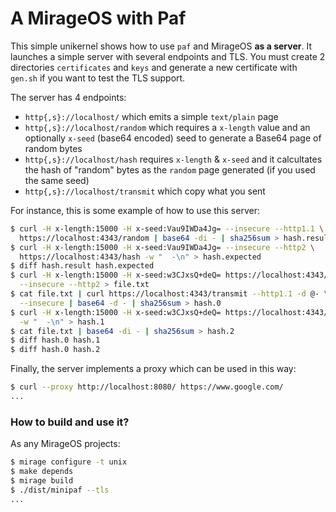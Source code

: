 # A MirageOS with Paf

This simple unikernel shows how to use `paf` and MirageOS **as a server**. It
launches a simple server with several endpoints and TLS. You must create 2
directories `certificates` and `keys` and generate a new certificate with
`gen.sh` if you want to test the TLS support.

The server has 4 endpoints:
- `http{,s}://localhost/` which emits a simple `text/plain` page
- `http{,s}://localhost/random` which requires a `x-length` value and an
  optionally `x-seed` (base64 encoded) seed to generate a Base64 page of
  random bytes
- `http{,s}://localhost/hash` requires `x-length` & `x-seed` and it calcultates
  the hash of "random" bytes as the `random` page generated (if you used the
  same seed)
- `http{,s}://localhost/transmit` which copy what you sent

For instance, this is some example of how to use this server:
```sh
$ curl -H x-length:15000 -H x-seed:Vau9IWDa4Jg= --insecure --http1.1 \
  https://localhost:4343/random | base64 -di - | sha256sum > hash.result
$ curl -H x-length:15000 -H x-seed:Vau9IWDa4Jg= --insecure --http2 \
  https://localhost:4343/hash -w "  -\n" > hash.expected
$ diff hash.result hash.expected
$ curl -H x-length:15000 -H x-seed:w3CJxsQ+deQ= https://localhost:4343/random \
  --insecure --http2 > file.txt
$ cat file.txt | curl https://localhost:4343/transmit --http1.1 -d @- \
  --insecure | base64 -d - | sha256sum > hash.0
$ curl -H x-length:15000 -H x-seed:w3CJxsQ+deQ= https://localhost:4343/hash \
  -w "  -\n" > hash.1
$ cat file.txt | base64 -di - | sha256sum > hash.2
$ diff hash.0 hash.1
$ diff hash.0 hash.2
```

Finally, the server implements a proxy which can be used in this way:
```sh
$ curl --proxy http://localhost:8080/ https://www.google.com/
...
```

### How to build and use it?

As any MirageOS projects:
```sh
$ mirage configure -t unix
$ make depends
$ mirage build
$ ./dist/minipaf --tls
...
```
